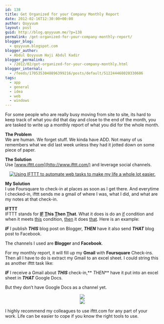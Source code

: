 ```yaml
---
id: 138
title: Get Organized for your Company Monthly Report
date: 2012-02-16T12:30:00+00:00
author: Qoyyuum
layout: post
guid: http://blog.qoyyuum.me/?p=138
permalink: /get-organized-for-your-company-monthly-report/
blogger_blog:
  - qoyyuum.blogspot.com
blogger_author:
  - Abdul Qoyyuum Haji Abdul Kadir
blogger_permalink:
  - /2012/02/get-organized-for-your-company-monthly.html
blogger_internal:
  - /feeds/1705353048896399216/posts/default/512244468020330606
tags:
  - app
  - general
  - idea
  - web
  - windows
---
```

For some people who are really busy moving from site to site, its hard to keep track of what you did that day and close to the end of the month, you are tasked to write up a monthly report of what you did for the whole month.

**The Problem**  
We are human. We forget stuff. We kinda have ADD. Not many of us remembers what we did last week unless they had it jotted down on some piece of paper.

**The Solution**  
Use [www.ifttt.com](http://www.ifttt.com/) and leverage social channels. 

<div style="clear: both; text-align: center;">
  <a href="http://i1.wp.com/blog.qoyyuum.me/wp-content/uploads/2012/02/ifttt-tasks.png" style="margin-left: 1em; margin-right: 1em;"><img alt="Using IFTTT to automate web tasks to make my life a whole lot easier." border="0" src="http://i1.wp.com/blog.qoyyuum.me/wp-content/uploads/2012/02/ifttt-tasks.png?resize=640%2C320" title="" data-recalc-dims="1" /></a>
</div>

**My Solution**  
I use Foursquare to check-in at places as soon as I get there. And everytime I checked-in, ifttt sends me a gmail of where I was, what I did, and what are my notes at that check-in.

<a name='more'></a>

**IFTTT**  
IFTTT stands for **<u>IF</u> <u>T</u>his <u>T</u>hen <u>T</u>hat**. What it does is do an <u>if</u> condition and when it meets <u>this</u> condition, <u>then</u> it does <u>that</u>. Here is an example:

_**IF**_ I publish **_THIS_** blog post on Blogger, _**THEN**_ have it also send **_THAT_** blog post to Facebook.

The channels I used are **Blogger** and **Facebook**.

For my monthly report, it will fill up my **Gmail** with **Foursquare** Check-ins. Then all I have to do is extract my Gmail to an excel sheet. I could string this as another ifttt task like:

**_IF_** I receive a Gmail about **_THIS_** check-in,** _THEN_** have it put into an excel sheet in **_THAT_** Google Docs.

But they don&#8217;t have Google Docs as a channel yet.

<div style="clear: both; text-align: center;">
</div>

<div style="clear: both; text-align: center;">
</div>

<div style="clear: both; text-align: center;">
  <a href="http://i0.wp.com/blog.qoyyuum.me/wp-content/uploads/2012/02/ifttt-Channels.png" style="margin-left: 1em; margin-right: 1em;"><img border="0" src="http://i0.wp.com/blog.qoyyuum.me/wp-content/uploads/2012/02/ifttt-Channels.png?resize=433%2C640" data-recalc-dims="1" /></a>
</div>

<div style="clear: both; text-align: center;">
</div>

<div style="clear: both; text-align: center;">
  <a href="http://i0.wp.com/blog.qoyyuum.me/wp-content/uploads/2012/02/IFTTT-Foursquare2Gmail.png" style="margin-left: 1em; margin-right: 1em;"><img border="0" src="http://i0.wp.com/blog.qoyyuum.me/wp-content/uploads/2012/02/IFTTT-Foursquare2Gmail.png?resize=547%2C640" data-recalc-dims="1" /></a>
</div>

<div style="clear: both; text-align: center;">
</div>

<div style="clear: both; text-align: center;">
</div>

<div style="clear: both; text-align: center;">
</div>

I highly recommend my colleagues to use ifttt.com for any part of your work. Life can be easier to cope if you know the right tools to use.